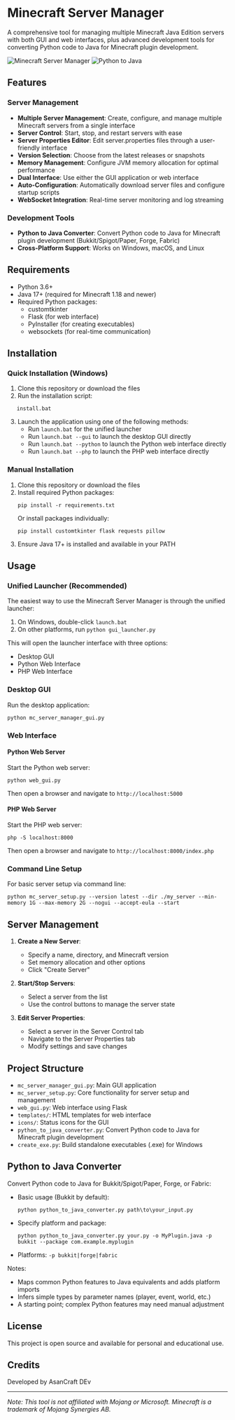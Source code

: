 # Minecraft Server Manager

A comprehensive tool for managing multiple Minecraft Java Edition servers with both GUI and web interfaces, plus advanced development tools for converting Python code to Java for Minecraft plugin development.

![Minecraft Server Manager](https://img.shields.io/badge/Minecraft-Server%20Manager-brightgreen)
![Python to Java](https://img.shields.io/badge/Python%20to%20Java-Converter-blue)


## Features

### Server Management
- **Multiple Server Management**: Create, configure, and manage multiple Minecraft servers from a single interface
- **Server Control**: Start, stop, and restart servers with ease
- **Server Properties Editor**: Edit server.properties files through a user-friendly interface
- **Version Selection**: Choose from the latest releases or snapshots
- **Memory Management**: Configure JVM memory allocation for optimal performance
- **Dual Interface**: Use either the GUI application or web interface
- **Auto-Configuration**: Automatically download server files and configure startup scripts
- **WebSocket Integration**: Real-time server monitoring and log streaming

### Development Tools
- **Python to Java Converter**: Convert Python code to Java for Minecraft plugin development (Bukkit/Spigot/Paper, Forge, Fabric)
- **Cross-Platform Support**: Works on Windows, macOS, and Linux

## Requirements

- Python 3.6+
- Java 17+ (required for Minecraft 1.18 and newer)
- Required Python packages:
  - customtkinter
  - Flask (for web interface)
  - PyInstaller (for creating executables)
  - websockets (for real-time communication)

## Installation

### Quick Installation (Windows)

1. Clone this repository or download the files
2. Run the installation script:
```
   install.bat
```
3. Launch the application using one of the following methods:
   - Run `launch.bat` for the unified launcher
   - Run `launch.bat --gui` to launch the desktop GUI directly
   - Run `launch.bat --python` to launch the Python web interface directly
   - Run `launch.bat --php` to launch the PHP web interface directly

### Manual Installation

1. Clone this repository or download the files
2. Install required Python packages:
   ```
   pip install -r requirements.txt
   ```
   Or install packages individually:
   ```
   pip install customtkinter flask requests pillow
   ```
3. Ensure Java 17+ is installed and available in your PATH

## Usage

### Unified Launcher (Recommended)

The easiest way to use the Minecraft Server Manager is through the unified launcher:

1. On Windows, double-click `launch.bat`
2. On other platforms, run `python gui_launcher.py`

This will open the launcher interface with three options:
- Desktop GUI
- Python Web Interface
- PHP Web Interface


### Desktop GUI

Run the desktop application:
```
python mc_server_manager_gui.py
```

### Web Interface

#### Python Web Server
Start the Python web server:
```
python web_gui.py
```
Then open a browser and navigate to `http://localhost:5000`

#### PHP Web Server
Start the PHP web server:
```
php -S localhost:8000
```
Then open a browser and navigate to `http://localhost:8000/index.php`

### Command Line Setup

For basic server setup via command line:

```
python mc_server_setup.py --version latest --dir ./my_server --min-memory 1G --max-memory 2G --nogui --accept-eula --start
```

## Server Management

1. **Create a New Server**:
   - Specify a name, directory, and Minecraft version
   - Set memory allocation and other options
   - Click "Create Server"

2. **Start/Stop Servers**:
   - Select a server from the list
   - Use the control buttons to manage the server state

3. **Edit Server Properties**:
   - Select a server in the Server Control tab
   - Navigate to the Server Properties tab
   - Modify settings and save changes

## Project Structure

- `mc_server_manager_gui.py`: Main GUI application
- `mc_server_setup.py`: Core functionality for server setup and management
- `web_gui.py`: Web interface using Flask
- `templates/`: HTML templates for web interface
- `icons/`: Status icons for the GUI
- `python_to_java_converter.py`: Convert Python code to Java for Minecraft plugin development
- `create_exe.py`: Build standalone executables (.exe) for Windows

## Python to Java Converter

Convert Python code to Java for Bukkit/Spigot/Paper, Forge, or Fabric:

- Basic usage (Bukkit by default):
  ```
  python python_to_java_converter.py path\to\your_input.py
  ```
- Specify platform and package:
  ```
  python python_to_java_converter.py your.py -o MyPlugin.java -p bukkit --package com.example.myplugin
  ```
- Platforms: `-p bukkit|forge|fabric`

Notes:
- Maps common Python features to Java equivalents and adds platform imports
- Infers simple types by parameter names (player, event, world, etc.)
- A starting point; complex Python features may need manual adjustment

## License

This project is open source and available for personal and educational use.

## Credits

Developed by AsanCraft DEv

---

*Note: This tool is not affiliated with Mojang or Microsoft. Minecraft is a trademark of Mojang Synergies AB.*